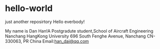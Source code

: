 # hello-world
just another reposirtory
Hello everbody!


My name is Dan Han!A Postgradute student,School of Aircraft Engineering
Nanchang HangKong University
696 South Fenghe Avenue, Nanchang CN-330063, PR China
Email:han_dai@qq.com
